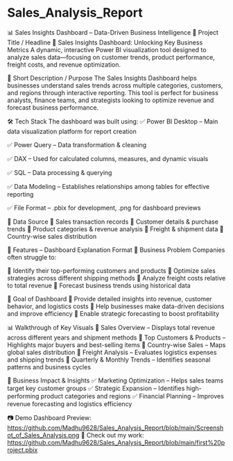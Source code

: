 # Sales_Analysis_Report
📊 Sales Insights Dashboard – Data-Driven Business Intelligence
📝 Project Title / Headline
🚀 Sales Insights Dashboard: Unlocking Key Business Metrics
A dynamic, interactive Power BI visualization tool designed to analyze sales data—focusing on customer trends, product performance, freight costs, and revenue optimization.

📌 Short Description / Purpose
The Sales Insights Dashboard helps businesses understand sales trends across multiple categories, customers, and regions through interactive reporting. This tool is perfect for business analysts, finance teams, and strategists looking to optimize revenue and forecast business performance.


🛠 Tech Stack
The dashboard was built using:
✅ Power BI Desktop – Main data visualization platform for report creation

✅ Power Query – Data transformation & cleaning

✅ DAX – Used for calculated columns, measures, and dynamic visuals

✅ SQL – Data processing & querying

✅ Data Modeling – Establishes relationships among tables for effective reporting

✅ File Format – .pbix for development, .png for dashboard previews

📂 Data Source
📌 Sales transaction records
📌 Customer details & purchase trends
📌 Product categories & revenue analysis
📌 Freight & shipment data
📌 Country-wise sales distribution

🔎 Features – Dashboard Explanation Format
💼 Business Problem
Companies often struggle to:

🔹 Identify their top-performing customers and products
🔹 Optimize sales strategies across different shipping methods
🔹 Analyze freight costs relative to total revenue
🔹 Forecast business trends using historical data

🎯 Goal of Dashboard
🔹 Provide detailed insights into revenue, customer behavior, and logistics costs
🔹 Help businesses make data-driven decisions and improve efficiency
🔹 Enable strategic forecasting to boost profitability

📊 Walkthrough of Key Visuals
🔹 Sales Overview – Displays total revenue across different years and shipment methods
🔹 Top Customers & Products – Highlights major buyers and best-selling items
🔹 Country-wise Sales – Maps global sales distribution
🔹 Freight Analysis – Evaluates logistics expenses and shipping trends
🔹 Quarterly & Monthly Trends – Identifies seasonal patterns and business cycles


🚀 Business Impact & Insights
✅ Marketing Optimization – Helps sales teams target key customer groups
✅ Strategic Expansion – Identifies high-performing product categories and regions
✅ Financial Planning – Improves revenue forecasting and logistics efficiency

📷 Demo
Dashboard Preview: https://github.com/Madhu9628/Sales_Analysis_Report/blob/main/Screenshot_of_Sales_Analysis.png
📌 Check out my work: https://github.com/Madhu9628/Sales_Analysis_Report/blob/main/first%20project.pbix


